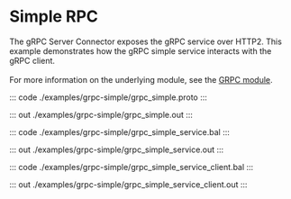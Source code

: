 # Simple RPC

The gRPC Server Connector exposes the gRPC service over HTTP2.
This example demonstrates how the gRPC simple service interacts with the gRPC client.<br/><br/>
For more information on the underlying module, 
see the [GRPC module](https://docs.central.ballerina.io/ballerina/grpc/latest/).


::: code ./examples/grpc-simple/grpc_simple.proto :::

::: out ./examples/grpc-simple/grpc_simple.out :::

::: code ./examples/grpc-simple/grpc_simple_service.bal :::

::: out ./examples/grpc-simple/grpc_simple_service.out :::

::: code ./examples/grpc-simple/grpc_simple_service_client.bal :::

::: out ./examples/grpc-simple/grpc_simple_service_client.out :::
